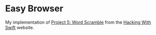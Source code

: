 # Easy Browser
My implementation of [Project 5: Word Scramble](https://www.hackingwithswift.com/read/5/overview) from the [Hacking With Swift](https://www.hackingwithswift.com/) website.

